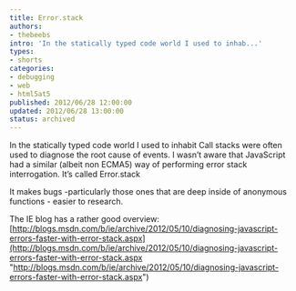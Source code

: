 ```yaml
---
title: Error.stack
authors:
- thebeebs
intro: 'In the statically typed code world I used to inhab...'
types:
- shorts
categories:
- debugging
- web
- html5at5
published: 2012/06/28 12:00:00
updated: 2012/06/28 13:00:00
status: archived
---
```


In the statically typed code world I used to inhabit Call stacks were often used to diagnose the root cause of events. I wasn&rsquo;t aware that JavaScript had a similar (albeit non ECMA5) way of performing error stack interrogation. It&rsquo;s called Error.stack<p>It makes bugs -particularly those ones that are deep inside of anonymous functions - easier to research.

The IE blog has a rather good overview: [http://blogs.msdn.com/b/ie/archive/2012/05/10/diagnosing-javascript-errors-faster-with-error-stack.aspx](http://blogs.msdn.com/b/ie/archive/2012/05/10/diagnosing-javascript-errors-faster-with-error-stack.aspx "http://blogs.msdn.com/b/ie/archive/2012/05/10/diagnosing-javascript-errors-faster-with-error-stack.aspx")
</p>